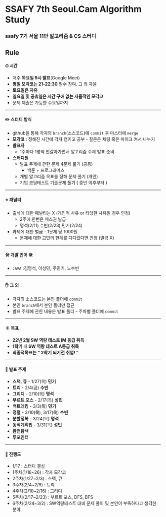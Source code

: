 # SSAFY 7th Seoul.Cam Algorithm Study

### ssafy 7기 서울 11반 알고리즘 & CS 스터디



## Rule

#### ⏱ 시간

- 매주 **목요일 9시 발표**(Google Meet)
- **평일 모각코는 21-22:30** 필수 참여. 그 외 자율
- **토요일은 자유**
- **일요일 및 공휴일은 시간 구애 없는 자율적인 모각코**
- 문제 제출은 가능한 수요일까지

------------

#### ✏️ 스터디 방식

- github을 통해 각자의 `branch`(소스코드)에 `commit` 후 마스터에 `merge`
- **모각코** : 정해진 시간에 각자 캠키고 공부
                        - 질문은 채팅 혹은 마이크 켜서 나누기
- **발표자**
  - 1주마다 1명씩 번갈아가면서 알고리즘 주제 발표 준비
- **스터디원**
  - 발표 주제에 관한 문제 4문제 풀기 (공통)
    - 백준 + 프로그래머스
  - 개별 알고리즘 목표를 정해 문제 풀기 (개인)
  - 기업 코딩테스트 기출문제 풀기 ( 중반 이후부터 )

------------

#### ⭐️ 패널티

- 출석에 대한 패널티는 X (개인적 사유 or 타당한 사유일 경우 인정)
  - 2주에 한번은 패스권 발급
  - 명석(2/11) 수빈(2/23) 민기(2/24)
- 과제에 대한 벌금 – 1문제 당 1000원
  - 문제에 대한 고민의 한계를 다다랐다면 인정 (벌금 X)

------------

#### 🛠 개발 언어 🛠

- `JAVA`  :김명석, 이성민, 주민기,  노수빈

------------

#### :hand: 그 외​ 

- 각자의 소스코드는 본인 폴더에 `commit`
- 본인 `branch`에서 본인 폴더만 접근
- 발표 주제에 관한 내용은 발표 폴더 - 주차별 폴더에 `commit`

------------

#### ☀️ 목표 

- **22년 2월 SW 역량 테스트 IM 등급 취득**
- **1학기 내 SW 역량 테스트 A등급 취득**
- **최종적목표는** **" 2학기 되기전 취업! "**

------------

#### 📌 발표 주제

- **스택, 큐** - 1/27(목) **민기**
- **트리** - 2/4(금) **수빈**
- **그리디** - 2/10(목) **명석**
- **부르트 포스** - 2/17(목) **성민**
- **백트래킹** - 3/3(목) **민기**
- **정렬** - 3/10(목), 3/17(목) **수빈**
- **분할정복** - 3/24(목) **명석**
- **동적계획법** - 3/31(목) **성민**
- **완전탐색**
- **투포인터**

------------

####  :gift: 진행도 

- 1/17 : 스터디 결성
- 1주차(1/18~26) : 각자 모각코
- 2주차(1/27~2/3) : 스택, 큐
- 3주차(2/4~2/9) : 트리
- 4주차(2/10~2/16) : 그리디
- 5주차(2/17~2/23) : 부르트 포스, DFS, BFS
- 6주차(2/24~3/2) : SW역량테스트 대비 문제 풀이 및 본인이 부족하다고 생각한 분야